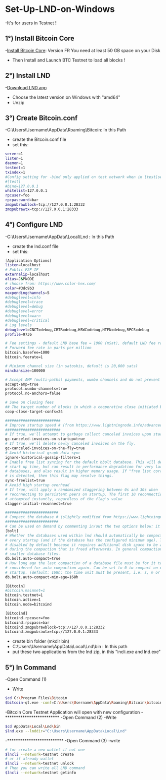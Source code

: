 # Set-Up-LND-on-Windows
-It's for users in Testnet !

## 1°) Install Bitcoin Core
-[Install Bitcoin Core](https://bitcoin.org/fr/telecharger): Version FR
You need at least 50 GB space on your Disk
- Then Install and Launch BTC Testnet to load all blocks !

## 2°) Install LND
-[Download LND app](https://github.com/lightningnetwork/lnd/releases)
- Choose the latest version on Windows with "amd64"
- Unzip

## 3°) Create Bitcoin.conf
-C:\Users\Username\AppData\Roaming\Bitcoin: In this Path
- create the Bitcoin.conf file
- set this:
```bash
server=1
listen=1
daemon=1
testnet=1
txindex=1
#Config setting for -bind only applied on test network when in [test]section.
#[test]
#bind=127.0.0.1
whitelist=127.0.0.1
rpcuser=foo
rpcpassword=bar
zmqpubrawblock=tcp://127.0.0.1:28332
zmqpubrawtx=tcp://127.0.0.1:28333
```
## 4°) Configure LND
-C:\Users\Username\AppData\Local\Lnd : In this Path
- create the lnd.conf file
- set this:
```bash
[Application Options]
listen=localhost
# Public P2P IP
externalip=localhost
alias=J&PNODE
# choose from: https://www.color-hex.com/
color=#3dc9b3
maxpendingchannels=5
#debuglevel=info
#debuglevel=trace
#debuglevel=debug
#debuglevel=error
#debuglevel=warn
#debuglevel=critical
# Log levels
debuglevel=CNCT=debug,CRTR=debug,HSWC=debug,NTFN=debug,RPCS=debug
profile=9736

# Fee settings - default LND base fee = 1000 (mSat), default LND fee rate = 1 (ppm)
# Forward fee rate in parts per million
bitcoin.basefee=1000
bitcoin.feerate=1

# Minimum channel size (in satoshis, default is 20,000 sats)
minchansize=100000

# Accept AMP (multi-paths) payments, wumbo channels and do not prevent the creation of anchor channel (default value)
accept-amp=true
protocol.wumbo-channels=true
protocol.no-anchors=false

# Save on closing fees
## The target number of blocks in which a cooperative close initiated by a remote peer should be confirmed (default: 10 blocks).
coop-close-target-confs=24

#########################
# Improve startup speed # (from https://www.lightningnode.info/advanced-tools/lnd.conf by Openoms)
#########################
# If true, we'll attempt to garbage collect canceled invoices upon start.
gc-canceled-invoices-on-startup=true
# If true, we'll delete newly canceled invoices on the fly.
gc-canceled-invoices-on-the-fly=true
# Avoid historical graph data sync
ignore-historical-gossip-filters=1
# Enable free list syncing for the default bbolt database. This will decrease
# start up time, but can result in performance degradation for very large
# databases, and also result in higher memory usage. If "free list corruption"
# is detected, then this flag may resolve things.
sync-freelist=true
# Avoid high startup overhead
# If true, will apply a randomized staggering between 0s and 30s when
# reconnecting to persistent peers on startup. The first 10 reconnections will be
# attempted instantly, regardless of the flag's value
stagger-initial-reconnect=true

########################
# Compact the database # (slightly modified from https://www.lightningnode.info/advanced-tools/lnd.conf by Openoms)
########################
# Can be used on demand by commenting in/out the two options below: it can take several minutes
[bolt]
# Whether the databases used within lnd should automatically be compacted on
# every startup (and if the database has the configured minimum age). This is
# disabled by default because it requires additional disk space to be available
# during the compaction that is freed afterwards. In general compaction leads to
# smaller database files.
db.bolt.auto-compact=true
# How long ago the last compaction of a database file must be for it to be
# considered for auto compaction again. Can be set to 0 to compact on every
# startup. (default: 168h; the time unit must be present, i.e. s, m or h, except for 0)
db.bolt.auto-compact-min-age=168h

[Bitcoin]
#bitcoin.mainnet=1
bitcoin.testnet=1
bitcoin.active=1
bitcoin.node=bitcoind

[Bitcoind]
bitcoind.rpcuser=foo
bitcoind.rpcpass=bar
bitcoind.zmqpubrawblock=tcp://127.0.0.1:28332
bitcoind.zmqpubrawtx=tcp://127.0.0.1:28333
```
- create bin folder (mkdir bin)
- C:\Users\Username\AppData\Local\Lnd\bin : In this path
- put these two applications from the lnd zip, in this "lncli.exe and lnd.exe"

## 5°) In Command
-Open Command (1)
- Write 
```bash 
$cd C:\Program Files\Bitcoin
$bitcoin-qt.exe -conf=C:\Users\Username\AppData\Roaming\Bitcoin\bitcoin.conf
```
-Bitcoin Core Testnet Application will open with new configuration
-*************************
-Open Command (2)
-Write
```bash
$cd AppData\Local\Lnd\bin
$lnd.exe --lnddir="C:\Users\Username\AppData\Local\Lnd"
```
-**************************
-Open Command (3)
-write
```bash
# for create a new wallet if not one
$lncli --network=testnet create
# or if already wallet
$lncli --network=testnet unlock
# Then you can write all LND command
$lncli --network=testnet getinfo
```
